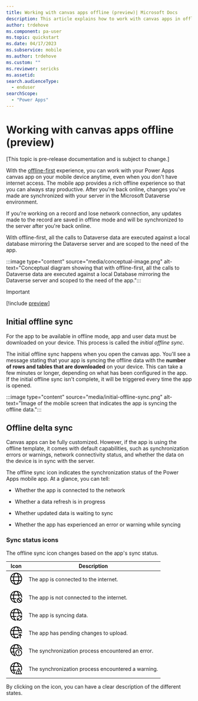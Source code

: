 ```yaml
---
title: Working with canvas apps offline (preview)| Microsoft Docs
description: This article explains how to work with canvas apps in offline mode on your mobile device.
author: trdehove
ms.component: pa-user
ms.topic: quickstart
ms.date: 04/17/2023
ms.subservice: mobile
ms.author: trdehove
ms.custom: ""
ms.reviewer: sericks
ms.assetid: 
search.audienceType: 
  - enduser
searchScope:
  - "Power Apps"
---
```


# Working with canvas apps offline (preview)
[This topic is pre-release documentation and is subject to change.]

With the [offline-first](canvas-mobile-offline-overview.md#mobile-offline-first) experience, you can work with your Power Apps canvas app on your mobile device anytime, even when you don't have internet access. The mobile app provides a rich offline experience so that you can always stay productive. After you're back online, changes you've made are synchronized with your server in the Microsoft Dataverse environment.

If you're working on a record and lose network connection, any updates made to the record are saved in offline mode and will be synchronized to the server after you're back online.

With offline-first, all the calls to Dataverse data are executed against a local database mirroring the Dataverse server and are scoped to the need of the app.

:::image type="content" source="media/conceptual-image.png" alt-text="Conceptual diagram showing that with offline-first, all the calls to Dataverse data are executed against a local Database mirroring the Dataverse server and scoped to the need of the app.":::

> [!Important]
> [!include [preview](../includes/cc-preview-features-definition.md)]

## Initial offline sync

For the app to be available in offline mode, app and user data must be downloaded on your device. This process is called the *initial offline sync*.

The initial offline sync happens when you open the canvas app. You'll see a message stating that your app is syncing the offline data with the **number of rows and tables that are downloaded** on your device. This can take a few minutes or longer, depending on what has been configured in the app. If the initial offline sync isn't complete, it will be triggered every time the app is opened.

:::image type="content" source="media/initial-offline-sync.png" alt-text="Image of the mobile screen that indicates the app is syncing the offline data.":::

## Offline delta sync

Canvas apps can be fully customized. However, if the app is using the offline template, it comes with default capabilities, such as synchronization errors or warnings, network connectivity status, and whether the data on the device is in sync with the server.

The offline sync icon indicates the synchronization status of the Power Apps mobile app. At a glance, you can tell:

-   Whether the app is connected to the network

-   Whether a data refresh is in progress

-   Whether updated data is waiting to sync

-   Whether the app has experienced an error or warning while syncing

### Sync status icons

The offline sync icon changes based on the app's sync status.

| Icon | Description |
|------|--------------|
| ![Icon showing that the app is connected to the internet.](media/connected.png "Icon showing that the app is connected to the internet.")| The app is connected to the internet. |
| ![Icon showing that the app isn't connected to the internet.](media/not-connected.png "Icon showing that the app isn't connected to the internet.") | The app is not connected to the internet. |
| ![Icon showing that the app is syncing data.](media/synching.png "Icon showing that the app is syncing data.") | The app is syncing data. |
| ![Icon showing that the app has pending changes to upload.](media/upload-pending-changes.png "Icon showing that the app has pending changes to upload.") | The app has pending changes to upload. |
| ![Icon showing that the synchronization process encountered an error.](media/error.png "Icon showing that the synchronization process encountered an error.") | The synchronization process encountered an error. |
| ![Icon showing that the synchronization process encountered a warning.](media/warning.png "Icon showing that the synchronization process encountered a warning.") | The synchronization process encountered a warning. |

By clicking on the icon, you can have a clear description of the different states.
